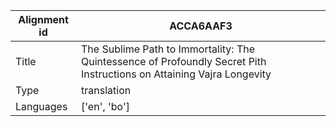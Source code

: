 |Alignment id | ACCA6AAF3
| --- | --- 
|Title | The Sublime Path to Immortality: The Quintessence of Profoundly Secret Pith Instructions on Attaining Vajra Longevity 
|Type | translation
|Languages | ['en', 'bo']